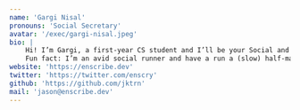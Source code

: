 ```yaml
---
name: 'Gargi Nisal'
pronouns: 'Social Secretary'
avatar: '/exec/gargi-nisal.jpeg'
bio: |
    Hi! I’m Gargi, a first-year CS student and I’ll be your Social and Welfare Sec for 25/26! As well as vamping up code night and running some really varied and inclusive socials, I’ll be on hand to discuss any concerns and welfare issues. Despite being relatively new to AI, I love engaging with fun technical projects that have tangible outcomes, but I’m more than happy to chat about anything from TV shows to sport.
    Fun fact: I’m an avid social runner and have a run a (slow) half-marathon! I’m also Secretary for Run Soc 🙂
website: 'https://enscribe.dev'
twitter: 'https://twitter.com/enscry'
github: 'https://github.com/jktrn'
mail: 'jason@enscribe.dev'
---
```

